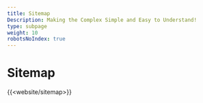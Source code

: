 ```yaml
---
title: Sitemap
Description: Making the Complex Simple and Easy to Understand!
type: subpage
weight: 10
robotsNoIndex: true
---
```


# Sitemap

 {{<website/sitemap>}}  

